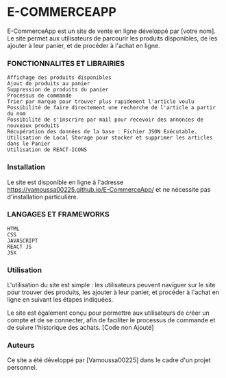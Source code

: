# E-COMMERCEAPP

  E-CommerceApp est un site de vente en ligne développé par [votre nom]. Le site permet aux utilisateurs de parcourir les produits disponibles, de les ajouter à leur panier, et de procéder à l'achat en ligne.

### FONCTIONNALITES ET LIBRAIRIES
    Affichage des produits disponibles
    Ajout de produits au panier
    Suppression de produits du panier
    Processus de commande
    Trier par marque pour trouver plus rapidement l'article voulu
    Possibilité de faire directement une recherche de l'article a partir du nom
    Possibilité de s'inscrire par mail pour recevoir des annonces de nouveaux produits
    Récupération des données de la base : Fichier JSON Exécutable.
    Utilisation de Local Storage pour stocker et supprimer les articles dans le Panier
    Utilisation de REACT-ICONS
        
### Installation

  Le site est disponible en ligne à l'adresse https://vamoussa00225.github.io/E-CommerceApp/ et ne nécessite pas d'installation particulière.

### LANGAGES ET FRAMEWORKS
    HTML
    CSS
    JAVASCRIPT
    REACT JS
    JSX

### Utilisation

  L'utilisation du site est simple : les utilisateurs peuvent naviguer sur le site pour trouver des produits, les ajouter à leur panier, et procéder à l'achat en ligne   en suivant les étapes indiquées.

  Le site est également conçu pour permettre aux utilisateurs de créer un compte et de se connecter, afin de faciliter le processus de commande et de suivre             l'historique des achats. [Code non Ajouté]

### Auteurs

Ce site a été développé par [Vamoussa00225] dans le cadre d'un projet personnel.

